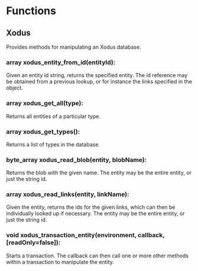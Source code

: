 # Functions
## Xodus
Provides methods for manipulating an Xodus database.

### array xodus\_entity\_from\_id(entityId):
Given an entity id string, returns the specified entity. The id reference may be obtained from a previous lookup, or for instance the links specified in the object.

### array xodus\_get\_all(type):
Returns all entities of a particular type.

### array xodus\_get\_types():
Returns a list of types in the database.

### byte\_array xodus\_read\_blob(entity, blobName):
Returns the blob with the given name. The entity may be the entire entity, or just the string id.

### array xodus\_read\_links(entity, linkName):
Given the entity, returns the ids for the given links, which can then be individually looked up if necessary. The entity may be the entire entity, or just the string id.

### void xodus\_transaction\_entity(environment, callback, [readOnly=false]):
Starts a transaction. The callback can then call one or more other methods within a transaction to manipulate the entity.
